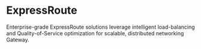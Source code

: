 # ExpressRoute
Enterprise-grade ExpressRoute solutions leverage intelligent load-balancing and Quality-of-Service optimization for scalable, distributed networking Gateway.
